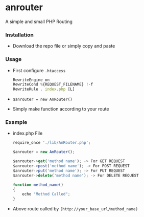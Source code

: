 # anrouter
A simple and small PHP Routing


### Installation

- Download the repo file or simply copy and paste

### Usage

- First configure `.htaccess`
    ```jsx
    RewriteEngine on
    RewriteCond %{REQUEST_FILENAME} !-f
    RewriteRule . index.php [L]
   ```    
- ```$anrouter = new AnRouter()```

- Simply make function according to your route

### Example

- index.php File
    ```jsx 
    require_once './lib/AnRouter.php';
    
    $anrouter = new AnRouter();

    $anrouter->get('method name'); -> For GET REQUEST
    $anrouter->post('method name'); -> For POST REQUEST
    $anrouter->put('method name'); -> For PUT REQUEST
    $anrouter->delete('method name'); -> For DELETE REQUEST

    function method_name()
    {
        echo "Method Called";
    }
    ```    
- Above route called by `(http://your_base_url/method_name)`

